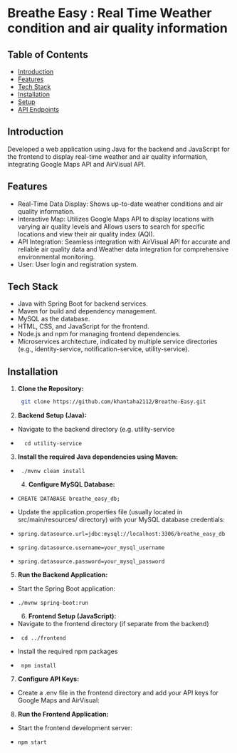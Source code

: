 # Breathe Easy : Real Time Weather condition and air quality information

## Table of Contents

- [Introduction](#introduction)
- [Features](#features)
- [Tech Stack](#tech-stack)
- [Installation](#installation)
- [Setup](#setup)
- [API Endpoints](#api-endpoints)

## Introduction

Developed a web application using Java for the backend and JavaScript for the frontend to display real-time weather and air quality information, integrating Google Maps API and AirVisual API. 

## Features

- Real-Time Data Display: Shows up-to-date weather conditions and air quality information.
- Interactive Map: Utilizes Google Maps API to display locations with varying air quality levels and Allows users to search for specific locations and view their air quality index (AQI).
- API Integration: Seamless integration with AirVisual API for accurate and reliable air quality data and Weather data integration for comprehensive environmental monitoring.
- User: User login and registration system.


## Tech Stack

- Java with Spring Boot for backend services.
- Maven for build and dependency management.
- MySQL as the database.
- HTML, CSS, and JavaScript for the frontend.
- Node.js and npm for managing frontend dependencies.
- Microservices architecture, indicated by multiple service directories (e.g., identity-service, notification-service, utility-service).


## Installation

1. **Clone the Repository:**
   ```sh
    git clone https://github.com/khantaha2112/Breathe-Easy.git
2. **Backend Setup (Java):**
- Navigate to the backend directory (e.g. utility-service
-       cd utility-service
3. **Install the required Java dependencies using Maven:**
-      ./mvnw clean install
  4.  **Configure MySQL Database:**
-     CREATE DATABASE breathe_easy_db;

- Update the application.properties file (usually located in src/main/resources/ directory) with your MySQL database credentials:
-     spring.datasource.url=jdbc:mysql://localhost:3306/breathe_easy_db
-     spring.datasource.username=your_mysql_username
-     spring.datasource.password=your_mysql_password

5. **Run the Backend Application:**
- Start the Spring Boot application:
-     ./mvnw spring-boot:run
  6. **Frontend Setup (JavaScript):**
- Navigate to the frontend directory (if separate from the backend)
-      cd ../frontend
- Install the required npm packages
-      npm install
7. **Configure API Keys:**
- Create a .env file in the frontend directory and add your API keys for Google Maps and AirVisual:

8. **Run the Frontend Application:**
- Start the frontend development server:
-     npm start
